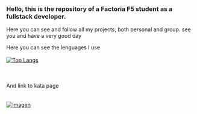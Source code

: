### Hello, this is the repository of a Factoria F5 student as a fullstack developer.
Here you can see and follow all my projects, both personal and group. see you and have a very good day


   Here you can see the lenguages I use<br><br>
    [![Top Langs](https://github-readme-stats.vercel.app/api/top-langs/?username=Perezdh13&layout=compact)](https://github.com/Perezdh13/github-readme-stats)  
    <br><br>    
    And link to kata page<br><br><br>
    [![imagen](https://www.codewars.com/users/Perezdh13/badges/large)](https://https://codewars.com/users/Perezdh13)
